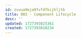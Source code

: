 ```yaml
---
id: zvuua9eja9fvfdfkijhljtb
title: 003 - Component Lifecycle
desc: ''
updated: 1727393825361
created: 1727393810234
---
```

